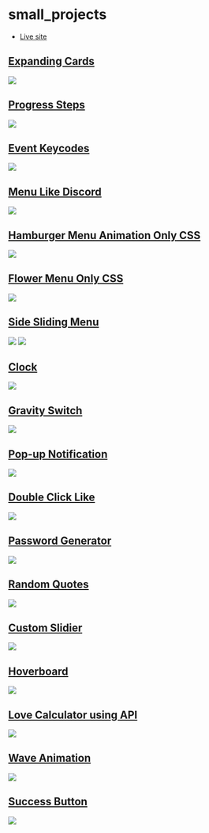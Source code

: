 # small_projects

- [Live site](https://jeda777.github.io/small-projects/)

## [Expanding Cards](https://jeda777.github.io/small-projects/Expanding%20Cards/index.html)

![](./Screenshots/ExpandingCards.png)

## [Progress Steps](https://jeda777.github.io/small-projects/Progress%20Steps/index.html)

![](./Screenshots/ProgressSteps.png)

## [Event Keycodes](https://jeda777.github.io/small-projects/Event%20Keycodes/index.html)

![](./Screenshots/EventKeycodes.png)

## [Menu Like Discord](https://jeda777.github.io/small-projects/Menu%20Like%20Discord/index.html)

![](./Screenshots/DiscordLikeMenu.png)

## [Hamburger Menu Animation Only CSS](https://jeda777.github.io/small-projects/Hamburger%20Menu%20Animation/index.html)

![](./Screenshots/HamburgerMenuAnimation.png)

## [Flower Menu Only CSS](https://jeda777.github.io/small-projects/Flower%20Menu/index.html)

![](./Screenshots/FlowerMenu.png)

## [Side Sliding Menu](https://jeda777.github.io/small-projects/Side%20Sliding%20Menu/index.html)

![](./Screenshots/SideSlidingMenu1.png)
![](./Screenshots/SideSlidingMenu2.png)

## [Clock](https://jeda777.github.io/small-projects/Clock/index.html)

![](./Screenshots/Clock.png)

## [Gravity Switch](https://jeda777.github.io/small-projects/Gravity%20Switch/index.html)

![](./Screenshots/GravitySwitch.png)

## [Pop-up Notification](https://jeda777.github.io/small-projects/Pop-up%20Notification/index.html)

![](./Screenshots/Pop-upNotification.png)

## [Double Click Like](https://jeda777.github.io/small-projects/Double%20Click%20Like/index.html)

![](./Screenshots/DoubleClickLike.png)

## [Password Generator](https://jeda777.github.io/small-projects/Password%20Generator/index.html)

![](./Screenshots/PasswordGenerator.png)

## [Random Quotes](https://jeda777.github.io/small-projects/Random%20Quotes/index.html)

![](./Screenshots/RandomQuotes.png)

## [Custom Slidier](https://jeda777.github.io/small-projects/Custom%20Slider/index.html)

![](./Screenshots/CustomSlider.png)

## [Hoverboard](https://jeda777.github.io/small-projects/Hoverboard/index.html)

![](./Screenshots/Hoverboard.png)

## [Love Calculator using API](https://jeda777.github.io/small-projects/Love%20Calculator/index.html)

![](./Screenshots/LoveCalculator.png)

## [Wave Animation](https://jeda777.github.io/small-projects/Wave%20Animation/index.html)

![](./Screenshots/WaveAnimation.png)

## [Success Button](https://jeda777.github.io/small-projects/Success%20Button/index.html)

![](./Screenshots/SuccessButton.png)
